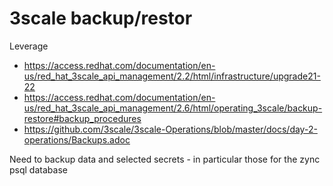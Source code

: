 # 3scale backup/restor

Leverage

 * https://access.redhat.com/documentation/en-us/red_hat_3scale_api_management/2.2/html/infrastructure/upgrade21-22
 * https://access.redhat.com/documentation/en-us/red_hat_3scale_api_management/2.6/html/operating_3scale/backup-restore#backup_procedures
 * https://github.com/3scale/3scale-Operations/blob/master/docs/day-2-operations/Backups.adoc

Need to backup data and selected secrets - in particular those for the zync psql database

